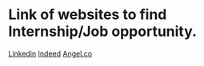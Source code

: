 # Link of websites to find Internship/Job opportunity.
[Linkedin](https://www.linkedin.com/)
[Indeed](https://in.indeed.com/)
[Angel.co](https://angel.co/)
